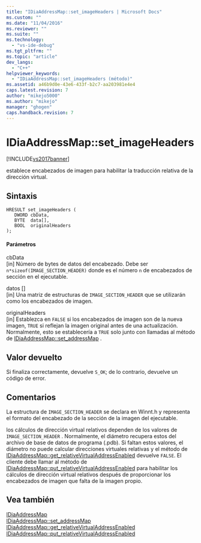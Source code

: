 ```yaml
---
title: "IDiaAddressMap::set_imageHeaders | Microsoft Docs"
ms.custom: ""
ms.date: "11/04/2016"
ms.reviewer: ""
ms.suite: ""
ms.technology: 
  - "vs-ide-debug"
ms.tgt_pltfrm: ""
ms.topic: "article"
dev_langs: 
  - "C++"
helpviewer_keywords: 
  - "IDiaAddressMap::set_imageHeaders (método)"
ms.assetid: a46b9d0e-43e6-433f-b2c7-aa203981e4e4
caps.latest.revision: 7
author: "mikejo5000"
ms.author: "mikejo"
manager: "ghogen"
caps.handback.revision: 7
---
```

# IDiaAddressMap::set_imageHeaders
[!INCLUDE[vs2017banner](../../code-quality/includes/vs2017banner.md)]

establece encabezados de imagen para habilitar la traducción relativa de la dirección virtual.  
  
## Sintaxis  
  
```cpp#  
HRESULT set_imageHeaders (   
   DWORD cbData,  
   BYTE  data[],  
   BOOL  originalHeaders  
);  
```  
  
#### Parámetros  
 cbData  
 \[in\]  Número de bytes de datos del encabezado.  Debe ser `n*sizeof(IMAGE_SECTION_HEADER)` donde es el número `n` de encabezados de sección en el ejecutable.  
  
 datos \[\]  
 \[in\]  Una matriz de estructuras de `IMAGE_SECTION_HEADER` que se utilizarán como los encabezados de imagen.  
  
 originalHeaders  
 \[in\]  Establezca en `FALSE` si los encabezados de imagen son de la nueva imagen, `TRUE` si reflejan la imagen original antes de una actualización.  Normalmente, esto se establecería a `TRUE` solo junto con llamadas al método de [IDiaAddressMap::set\_addressMap](../../debugger/debug-interface-access/idiaaddressmap-set-addressmap.md) .  
  
## Valor devuelto  
 Si finaliza correctamente, devuelve `S_OK`; de lo contrario, devuelve un código de error.  
  
## Comentarios  
 La estructura de `IMAGE_SECTION_HEADER` se declara en Winnt.h y representa el formato del encabezado de la sección de la imagen del ejecutable.  
  
 los cálculos de dirección virtual relativos dependen de los valores de `IMAGE_SECTION_HEADER` .  Normalmente, el diámetro recupera estos del archivo de base de datos de programa \(.pdb\).  Si faltan estos valores, el diámetro no puede calcular direcciones virtuales relativas y el método de [IDiaAddressMap::get\_relativeVirtualAddressEnabled](../../debugger/debug-interface-access/idiaaddressmap-get-relativevirtualaddressenabled.md) devuelve `FALSE`.  El cliente debe llamar al método de [IDiaAddressMap::put\_relativeVirtualAddressEnabled](../../debugger/debug-interface-access/idiaaddressmap-put-relativevirtualaddressenabled.md) para habilitar los cálculos de dirección virtual relativos después de proporcionar los encabezados de imagen que falta de la imagen propio.  
  
## Vea también  
 [IDiaAddressMap](../../debugger/debug-interface-access/idiaaddressmap.md)   
 [IDiaAddressMap::set\_addressMap](../../debugger/debug-interface-access/idiaaddressmap-set-addressmap.md)   
 [IDiaAddressMap::get\_relativeVirtualAddressEnabled](../../debugger/debug-interface-access/idiaaddressmap-get-relativevirtualaddressenabled.md)   
 [IDiaAddressMap::put\_relativeVirtualAddressEnabled](../../debugger/debug-interface-access/idiaaddressmap-put-relativevirtualaddressenabled.md)